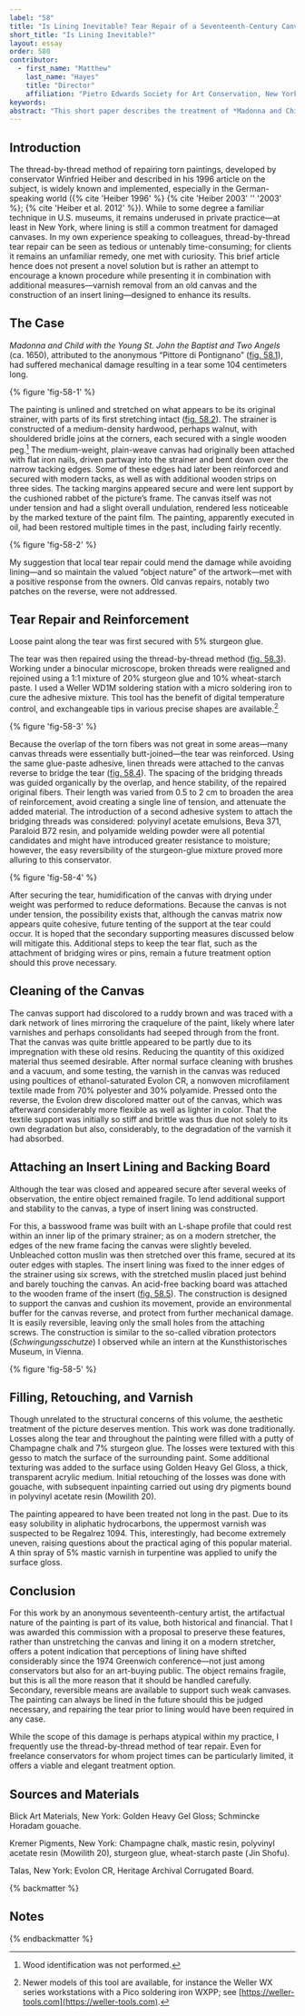 ```yaml
---
label: "58"
title: "Is Lining Inevitable? Tear Repair of a Seventeenth-Century Canvas on Its Original Strainer"
short_title: "Is Lining Inevitable?"
layout: essay
order: 580
contributor:
  - first_name: "Matthew"
    last_name: "Hayes"
    title: "Director"
    affiliation: "Pietro Edwards Society for Art Conservation, New York"
keywords:
abstract: "This short paper describes the treatment of *Madonna and Child with the Young St. John the Baptist and Two Angels,* a painting attributed to the anonymous “Pittore di Pontignano” and dated about 1650. The canvas, which preserves its original stretching and strainer, recently suffered injury resulting in a 104 centimeter tear. Conservation treatment, developed in discussion with the picture’s owners, was designed to mend the damage yet preserve the artifactual character of the work. Thread-by-thread tear repair was undertaken to rejoin the broken fabric, with some local reinforcement added to reinforce the brittle fibers. Deformations and old varnish in the canvas were both reduced. A modified “stretcher bar lining” and backing board were mounted to the strainer to protect the primary support. The approach questions the necessity of lining and emphasizes the importance and interest in preserving a painting as an object as well as an image."
---
```


## Introduction

The thread-by-thread method of repairing torn paintings, developed by conservator Winfried Heiber and described in his 1996 article on the subject, is widely known and implemented, especially in the German-speaking world ({% cite 'Heiber 1996' %} {% cite 'Heiber 2003' '' '2003' %}; {% cite 'Heiber et al. 2012' %}). While to some degree a familiar technique in U.S. museums, it remains underused in private practice—at least in New York, where lining is still a common treatment for damaged canvases. In my own experience speaking to colleagues, thread-by-thread tear repair can be seen as tedious or untenably time-consuming; for clients it remains an unfamiliar remedy, one met with curiosity. This brief article hence does not present a novel solution but is rather an attempt to encourage a known procedure while presenting it in combination with additional measures—varnish removal from an old canvas and the construction of an insert lining—designed to enhance its results.

## The Case

*Madonna and Child with the Young St. John the Baptist and Two Angels* (ca. 1650), attributed to the anonymous “Pittore di Pontignano” ([fig. 58.1](#fig-58-1)), had suffered mechanical damage resulting in a tear some 104 centimeters long.

{% figure 'fig-58-1' %}

The painting is unlined and stretched on what appears to be its original strainer, with parts of its first stretching intact ([fig. 58.2](#fig-58-2)). The strainer is constructed of a medium-density hardwood, perhaps walnut, with shouldered bridle joins at the corners, each secured with a single wooden peg.[^1] The medium-weight, plain-weave canvas had originally been attached with flat iron nails, driven partway into the strainer and bent down over the narrow tacking edges. Some of these edges had later been reinforced and secured with modern tacks, as well as with additional wooden strips on three sides. The tacking margins appeared secure and were lent support by the cushioned rabbet of the picture’s frame. The canvas itself was not under tension and had a slight overall undulation, rendered less noticeable by the marked texture of the paint film. The painting, apparently executed in oil, had been restored multiple times in the past, including fairly recently.

{% figure 'fig-58-2' %}

My suggestion that local tear repair could mend the damage while avoiding lining—and so maintain the valued “object nature” of the artwork—met with a positive response from the owners. Old canvas repairs, notably two patches on the reverse, were not addressed.

## Tear Repair and Reinforcement

Loose paint along the tear was first secured with 5% sturgeon glue.

The tear was then repaired using the thread-by-thread method ([fig. 58.3](#fig-58-3)). Working under a binocular microscope, broken threads were realigned and rejoined using a 1:1 mixture of 20% sturgeon glue and 10% wheat-starch paste. I used a Weller WD1M soldering station with a micro soldering iron to cure the adhesive mixture. This tool has the benefit of digital temperature control, and exchangeable tips in various precise shapes are available.[^2]

{% figure 'fig-58-3' %}

Because the overlap of the torn fibers was not great in some areas—many canvas threads were essentially butt-joined—the tear was reinforced. Using the same glue-paste adhesive, linen threads were attached to the canvas reverse to bridge the tear ([fig. 58.4](#fig-58-4)). The spacing of the bridging threads was guided organically by the overlap, and hence stability, of the repaired original fibers. Their length was varied from 0.5 to 2 cm to broaden the area of reinforcement, avoid creating a single line of tension, and attenuate the added material. The introduction of a second adhesive system to attach the bridging threads was considered: polyvinyl acetate emulsions, Beva 371, Paraloid B72 resin, and polyamide welding powder were all potential candidates and might have introduced greater resistance to moisture; however, the easy reversibility of the sturgeon-glue mixture proved more alluring to this conservator.

{% figure 'fig-58-4' %}

After securing the tear, humidification of the canvas with drying under weight was performed to reduce deformations. Because the canvas is not under tension, the possibility exists that, although the canvas matrix now appears quite cohesive, future tenting of the support at the tear could occur. It is hoped that the secondary supporting measures discussed below will mitigate this. Additional steps to keep the tear flat, such as the attachment of bridging wires or pins, remain a future treatment option should this prove necessary.

## Cleaning of the Canvas

The canvas support had discolored to a ruddy brown and was traced with a dark network of lines mirroring the craquelure of the paint, likely where later varnishes and perhaps consolidants had seeped through from the front. That the canvas was quite brittle appeared to be partly due to its impregnation with these old resins. Reducing the quantity of this oxidized material thus seemed desirable. After normal surface cleaning with brushes and a vacuum, and some testing, the varnish in the canvas was reduced using poultices of ethanol-saturated Evolon CR, a nonwoven microfilament textile made from 70% polyester and 30% polyamide. Pressed onto the reverse, the Evolon drew discolored matter out of the canvas, which was afterward considerably more flexible as well as lighter in color. That the textile support was initially so stiff and brittle was thus due not solely to its own degradation but also, considerably, to the degradation of the varnish it had absorbed.

## Attaching an Insert Lining and Backing Board

Although the tear was closed and appeared secure after several weeks of observation, the entire object remained fragile. To lend additional support and stability to the canvas, a type of insert lining was constructed.

For this, a basswood frame was built with an L-shape profile that could rest within an inner lip of the primary strainer; as on a modern stretcher, the edges of the new frame facing the canvas were slightly beveled. Unbleached cotton muslin was then stretched over this frame, secured at its outer edges with staples. The insert lining was fixed to the inner edges of the strainer using six screws, with the stretched muslin placed just behind and barely touching the canvas. An acid-free backing board was attached to the wooden frame of the insert ([fig. 58.5](#fig-58-5)). The construction is designed to support the canvas and cushion its movement, provide an environmental buffer for the canvas reverse, and protect from further mechanical damage. It is easily reversible, leaving only the small holes from the attaching screws. The construction is similar to the so-called vibration protectors (*Schwingungsschutze*) I observed while an intern at the Kunsthistorisches Museum, in Vienna.

{% figure 'fig-58-5' %}

## Filling, Retouching, and Varnish

Though unrelated to the structural concerns of this volume, the aesthetic treatment of the picture deserves mention. This work was done traditionally. Losses along the tear and throughout the painting were filled with a putty of Champagne chalk and 7% sturgeon glue. The losses were textured with this gesso to match the surface of the surrounding paint. Some additional texturing was added to the surface using Golden Heavy Gel Gloss, a thick, transparent acrylic medium. Initial retouching of the losses was done with gouache, with subsequent inpainting carried out using dry pigments bound in polyvinyl acetate resin (Mowilith 20).

The painting appeared to have been treated not long in the past. Due to its easy solubility in aliphatic hydrocarbons, the uppermost varnish was suspected to be Regalrez 1094. This, interestingly, had become extremely uneven, raising questions about the practical aging of this popular material. A thin spray of 5% mastic varnish in turpentine was applied to unify the surface gloss.

## Conclusion

For this work by an anonymous seventeenth-century artist, the artifactual nature of the painting is part of its value, both historical and financial. That I was awarded this commission with a proposal to preserve these features, rather than unstretching the canvas and lining it on a modern stretcher, offers a potent indication that perceptions of lining have shifted considerably since the 1974 Greenwich conference—not just among conservators but also for an art-buying public. The object remains fragile, but this is all the more reason that it should be handled carefully. Secondary, reversible means are available to support such weak canvases. The painting can always be lined in the future should this be judged necessary, and repairing the tear prior to lining would have been required in any case.

While the scope of this damage is perhaps atypical within my practice, I frequently use the thread-by-thread method of tear repair. Even for freelance conservators for whom project times can be particularly limited, it offers a viable and elegant treatment option.

## Sources and Materials

Blick Art Materials, New York: Golden Heavy Gel Gloss; Schmincke Horadam gouache.

Kremer Pigments, New York: Champagne chalk, mastic resin, polyvinyl acetate resin (Mowilith 20), sturgeon glue, wheat-starch paste ( Jin Shofu).

Talas, New York: Evolon CR, Heritage Archival Corrugated Board.

{% backmatter %}

## Notes

{% endbackmatter %}

[^1]: Wood identification was not performed.

[^2]: Newer models of this tool are available, for instance the Weller WX series workstations with a Pico soldering iron WXPP; see [https://weller-tools.com](https://weller-tools.com).
